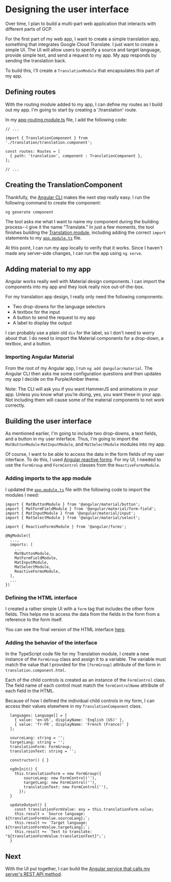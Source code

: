 # Designing the user interface

Over time, I plan to build a multi-part web application that interacts with
different parts of GCP.

For the first part of my web app, I want to create a simple translation app,
something that integrates Google Cloud Translate. I just want to
create a simple UI. The UI will allow users to specify a source and target
language, provide simple text, and send a request to my app. My app responds
by sending the translation back.

To build this, I'll create a `TranslationModule` that encapsulates this
part of my app.

## Defining routes

With the routing module added to my app, I can define my routes as I build
out my app. I'm going to start by creating a '/translation' route.

In my [app-routing.module.ts]() file, I add the following code:

```
// ...

import { TranslationComponent } from './translation/translation.component';

const routes: Routes = [
  { path: 'translation', component : TranslationComponent },
];

// ...

```

## Creating the TranslationComponent

Thankfully, the [Angular CLI](https://angular.io/cli/generate) makes the next
step really easy. I run the following command to create the component:

```
ng generate component
```

The tool asks me what I want to name my component during the building process--I
give it the name "Translate." In just a few moments, the tool finishes building
the [Translation module](../project/ng-src/src/app/translation/),
including adding the correct `import` statements to my
[`app.module.ts`](../project/ng-src/src/app/app.module.ts) file.

At this point, I can run my app locally to verify that it works. Since I
haven't made any server-side changes, I can run the app using `ng serve`.

## Adding material to my app

Angular works really well with Material design components. I can import
the components into my app and they look really nice out-of-the-box.

For my translation app design, I really only need the following components:

  * Two drop-downs for the language selectors
  * A textbox for the input
  * A button to send the request to my app
  * A label to display the output

I can probably use a plain old `div` for the label, so I don't need to worry
about that. I do need to import the Material components for a drop-down,
a textbox, and a button.

### Importing Angular Material

From the root of my Angular app, I run `ng add @angular/material`. The
Angular CLI then asks me some configuration questions and then updates my app
I decide on the Purple/Amber theme.

Note: The CLI will ask you if you want HammerJS and animations in your app. Unless you know what you’re doing, yes, you want these in your app. Not including them will cause some of the material components to not work correctly.

## Building the user interface

As mentioned earlier, I'm going to include two drop-downs, a text fields, and
a button in my user interface. Thus, I'm going to import the `MatButtonModule`
`MatInputModule`, and `MatSelectModule` modules into my app.

Of course, I want to be able to access the data in the form fields of my user
interface. To do this, I used
[Angular reactive forms](https://angular.io/guide/reactive-forms). For my
UI, I needed to use the `FormGroup` and `FormControl` classes from the
`ReactiveFormsModule`.

### Adding imports to the app module

I updated the [`app.module.ts`](../project/ng-src/src/app/app.module.ts)
file with the following code to import the modules I need:

```
import { MatButtonModule } from '@angular/material/button';
import { MatFormFieldModule } from '@angular/material/form-field';
import { MatInputModule } from '@angular/material/input';
import { MatSelectModule } from '@angular/material/select';

import { ReactiveFormsModule } from '@angular/forms';

@NgModule({
  ...,
  imports: [
    ...
    MatButtonModule,
    MatFormFieldModule,
    MatInputModule,
    MatSelectModule,
    ReactiveFormsModule,
  ],
  ...
})

```

### Defining the HTML interface

I created a rather simple UI with a `form` tag that includes the other
form fields. This helps me to access the data from the fields in the form
from a reference to the form itself.

You can see the final version of the HTML interface
[here](../project/ng-src/src/app/translation/translation.component.html).

### Adding the behavior of the interface

In the TypeScript code file for my Translation module, I create a new
instance of the `FormGroup` class and assign it to a variable. The
variable must match the value that I provided for the `[formGroup]`
attribute of the form in `translation.component.html`.

Each of the child controls is created as an instance of the `FormControl`
class. The field name of each control must match the `formControlName`
attribute of each field in the HTML.

Because of how I defined the individual child controls in my form, I can
access their values elsewhere in my `TranslationComponent` class.

```
  languages: Language[] = [
    { value: 'en-US', displayName: 'English (US)' },
    { value: 'fr-FR', displayName: 'French (France)' }
  ];

  sourceLang: string = '';
  targetLang: string = '';
  translationForm: FormGroup;
  translationText: string = '';

  constructor() { }

  ngOnInit() {
    this.translationForm = new FormGroup({
        sourceLang: new FormControl(''),
        targetLang: new FormControl(''),
        translationText: new FormControl(''),
      });
  }

  updateOutput() {
    const translationFormValue: any = this.translationForm.value;
    this.result = `Source language: ${translationFormValue.sourceLang};`;
    this.result += `Target language: ${translationFormValue.targetLang};`;
    this.result += `Text to translate: "${translationFormValue.translationText}";`;
  }
```

## Next

With the UI put together, I can build the
[Angular service that calls my server's REST API method](ng-service.md).